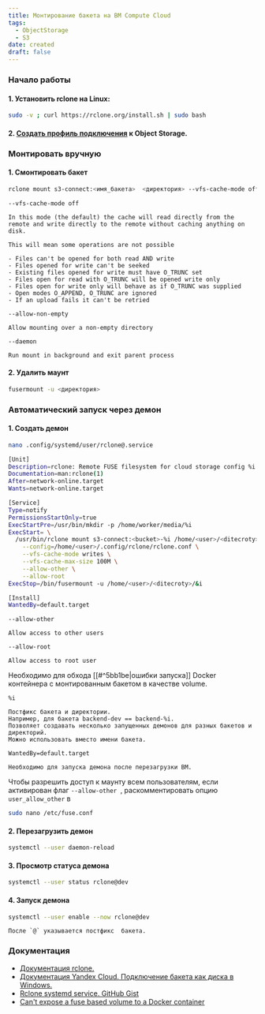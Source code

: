 ```yaml
---
title: Монтирование бакета на ВМ Compute Cloud
tags:
  - ObjectStorage
  - S3
date: created
draft: false
---
```

### Начало работы

#### 1. Установить rclone на Linux:
```bash
sudo -v ; curl https://rclone.org/install.sh | sudo bash
```
#### 2. [Создать профиль подключения](https://yandex.cloud/ru/docs/storage/tutorials/s3-disk-connect?utm_referrer=about%3Ablank#:~:text=%D0%BA%20Object%20Storage-,%D0%9D%D0%B0%D1%81%D1%82%D1%80%D0%BE%D0%B9%D1%82%D0%B5%20%D0%BF%D0%BE%D0%B4%D0%BA%D0%BB%D1%8E%D1%87%D0%B5%D0%BD%D0%B8%D0%B5%20%D0%BA%20Object%20Storage,-%D0%92%20%D1%80%D0%B0%D0%B1%D0%BE%D1%87%D0%B5%D0%B9%20%D0%BF%D0%B0%D0%BF%D0%BA%D0%B5) к Object Storage.
### Монтировать вручную
#### 1. Смонтировать бакет

```bash
rclone mount s3-connect:<имя_бакета>  <директория> --vfs-cache-mode off --allow-non-empty --daemon
```
`--vfs-cache-mode off`

	In this mode (the default) the cache will read directly from the remote and write directly to the remote without caching anything on disk.
	
	This will mean some operations are not possible
	
	- Files can't be opened for both read AND write
	- Files opened for write can't be seeked
	- Existing files opened for write must have O_TRUNC set
	- Files open for read with O_TRUNC will be opened write only
	- Files open for write only will behave as if O_TRUNC was supplied
	- Open modes O_APPEND, O_TRUNC are ignored
	- If an upload fails it can't be retried
`--allow-non-empty`

	Allow mounting over a non-empty directory
	
`--daemon`

	Run mount in background and exit parent process 

#### 2. Удалить маунт
```bash
fusermount -u <директория>
```
### Автоматический запуск через демон
#### 1. Создать демон
```bash
nano .config/systemd/user/rclone@.service
```

```bash
[Unit]
Description=rclone: Remote FUSE filesystem for cloud storage config %i
Documentation=man:rclone(1)
After=network-online.target
Wants=network-online.target

[Service]
Type=notify
PermissionsStartOnly=true
ExecStartPre=/usr/bin/mkdir -p /home/worker/media/%i
ExecStart= \
  /usr/bin/rclone mount s3-connect:<bucket>-%i /home/<user>/<ditecroty>/%i \
    --config=/home/<user>/.config/rclone/rclone.conf \
    --vfs-cache-mode writes \
    --vfs-cache-max-size 100M \
    --allow-other \
    --allow-root
ExecStop=/bin/fusermount -u /home/<user>/<ditecroty>/&i

[Install]
WantedBy=default.target
```

`--allow-other `

	Allow access to other users
`--allow-root`

	Allow access to root user
Необходимо для обхода [[#^5bb1be|ошибки запуска]] Docker контейнера с монтированным бакетом в качестве volume.

`%i`

	Постфикс бакета и директории.
	Например, для бакета backend-dev == backend-%i.
	Позволяет создавать несколько запущенных демонов для разных бакетов и директорий.
	Можно использовать вместо имени бакета.
`WantedBy=default.target`

	Необходимо для запуска демона после перезагрузки ВМ.

Чтобы разрешить доступ к маунту всем пользователям, если активирован флаг `--allow-other `, раскомментировать опцию `user_allow_other` в 
```bash
sudo nano /etc/fuse.conf
```


#### 2. Перезагрузить демон
```bash
systemctl --user daemon-reload
```

#### 3. Просмотр статуса демона
```bash
systemctl --user status rclone@dev
```

#### 4. Запуск демона
```bash
systemctl --user enable --now rclone@dev
```

	После `@` указывается постфикс  бакета.

### Документация
* [Документация rclone.](https://rclone.org/commands/rclone_mount/)
* [Документация Yandex Cloud. Подключение бакета как диска в Windows.](https://yandex.cloud/ru/docs/storage/tutorials/s3-disk-connect?utm_referrer=about%3Ablank)
* [Rclone systemd service. GitHub Gist](https://gist.github.com/kabili207/2cd2d637e5c7617411a666d8d7e97101)
* [Can't expose a fuse based volume to a Docker container](https://stackoverflow.com/questions/28865407/cant-expose-a-fuse-based-volume-to-a-docker-container) 


